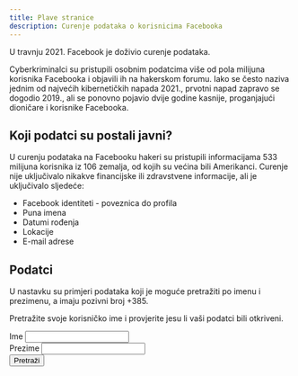 ```yaml
---
title: Plave stranice
description: Curenje podataka o korisnicima Facebooka
---
```


U travnju 2021. Facebook je doživio curenje podataka.

Cyberkriminalci su pristupili osobnim podatcima više od pola milijuna korisnika Facebooka i objavili ih na hakerskom forumu. Iako se često naziva jednim od najvećih kibernetičkih napada 2021., prvotni napad zapravo se dogodio 2019., ali se ponovno pojavio dvije godine kasnije, proganjajući dioničare i korisnike Facebooka.

## Koji podatci su postali javni?

U curenju podataka na Facebooku hakeri su pristupili informacijama 533 milijuna korisnika iz 106 zemalja, od kojih su većina bili Amerikanci. Curenje nije uključivalo nikakve financijske ili zdravstvene informacije, ali je uključivalo sljedeće:

- Facebook identiteti - poveznica do profila
- Puna imena
- Datumi rođenja
- Lokacije
- E-mail adrese

## Podatci

U nastavku su primjeri podataka koji je moguće pretražiti po imenu i prezimenu, a imaju pozivni broj +385.

Pretražite svoje korisničko ime i provjerite jesu li vaši podatci bili otkriveni.


<div>
  <script src="https://cdnjs.cloudflare.com/ajax/libs/sql.js/1.13.0/sql-wasm.js" integrity="sha512-Yra4xuTWinXfBpG2ftgDX8MVmMiOev1FtqiYs51+kEna/5peD0kZqAL1syYCH61f9gxmAFidIJz42IKcRhWMkw==" crossorigin="anonymous" referrerpolicy="no-referrer"></script>
  <script src="https://cdn.jsdelivr.net/npm/idb-keyval@6/dist/umd.js"></script>
  <script src="/js/db.js"></script>
  <script src="/js/table.js"></script>
  <link rel="stylesheet" href="/css/table_form.css">


  <script>
      function handleForm(e) {
          event.preventDefault();
          const first = document.getElementById('fbfirst').value.trim();
          const last = document.getElementById('fblast').value.trim();

          let results = Query(first, last);

          const rDiv = document.getElementById('fbresults');
          if (results === null) {
              rDiv.innerText = 'Došlo je do greške kod pretraživanja.';
              return;
          }
          
          if (results.length === 0) {
              rDiv.innerText = 'Nema resultata.';
              return;
          }

          rDiv.innerHTML = generateTable();
          renderTable(results);
      }
  </script>

  <div class="form-container">
    <form onsubmit="handleForm(event)">
      <div class="form-group">
        <label>
          Ime
          <input type="text" id="fbfirst" required />
        </label>
      </div>
      <div class="form-group">
        <label>
          Prezime
          <input type="text" id="fblast" required />
        </label>
      </div>
      <button id="submit" type="submit">Pretraži</button>
    </form>
  </div>

  <div id="fbresults"></div>
</div>
